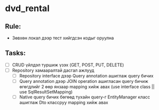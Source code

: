 # dvd_rental

## Rule:
  - Зөвхөн локал дээр тест хийгдсэн кодыг оруулна

## Tasks:
  - [ ] CRUD үйлдэл туршиж үзэх (GET, POST, PUT, DELETE)
  - [ ] Repository хамааралтай дасгал ажлууд
    - [ ] Repository interface дээр Query annotation ашиглаж query бичих
    - [ ] Query annotation дээр JOIN operation ашигласан query бичиж өгөгдлийг 2 өөр янзаар mapping хийж авах (use interface class || use SqlResultSetMapping)
    - [ ] Native query бичих бөгөөд тухайн query-г EntityManager класс ашиглаж Dto классруу mapping хийж авах 
